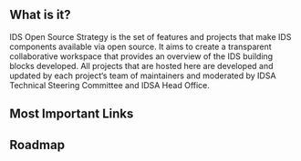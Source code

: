 ## What is it?
IDS Open Source Strategy is the set of features and projects that make IDS components available via open source. It aims to create a transparent collaborative workspace that provides an overview of the IDS building blocks developed. All projects that are hosted here are developed and updated by each project‘s team of maintainers and moderated by IDSA Technical Steering Committee and IDSA Head Office.


## Most Important Links


## Roadmap
